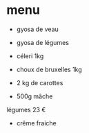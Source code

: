 # menu

* gyosa de veau

* gyosa de légumes

* céleri 1kg
* choux de bruxelles 1kg
* 2 kg de carottes
* 500g mâche

légumes 23 €

* crême fraiche

